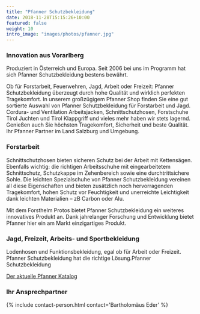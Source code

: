 ```yaml
---
title: "Pfanner Schutzbekleidung"
date: 2018-11-28T15:15:26+10:00
featured: false
weight: 10
intro_image: "images/photos/pfanner.jpg"
---
```


### Innovation aus Vorarlberg

Produziert in Österreich und Europa. Seit 2006 bei uns im Programm hat sich Pfanner Schutzbekleidung bestens bewährt.

Ob für Forstarbeit, Feuerwehren, Jagd, Arbeit oder Freizeit: Pfanner Schutzbekleidung überzeugt durch hohe Qualität und wirklich perfekten Tragekomfort. In unserem großzügigem Pfanner Shop finden Sie eine gut sortierte Auswahl von Pfanner Schutzbekleidung für Forstarbeit und Jagd. Cordura- und Ventilation Arbeitsjacken, Schnittschutzhosen, Forstschuhe Tirol Juchten und Tirol Klappgriff und vieles mehr haben wir stets lagernd. Genießen auch Sie höchsten Tragekomfort, Sicherheit und beste Qualität. Ihr Pfanner Partner im Land Salzburg und Umgebung.

### Forstarbeit

Schnittschutzhosen bieten sicheren Schutz bei der Arbeit mit Kettensägen. Ebenfalls wichtig: die richtigen Arbeitsschuhe mit eingearbeitetem Schnittschutz, Schutzkappe im Zehenbereich sowie eine durchtrittsichere Sohle. Die leichten Spezialschuhe von Pfanner Schutzbekleidung vereinen all diese Eigenschaften und bieten zusätzlich noch hervorragenden Tragekomfort, hohen Schutz vor Feuchtigkeit und unerreichte Leichtigkeit dank leichten Materialien – zB Carbon oder Alu.

Mit dem Forsthelm Protos bietet Pfanner Schutzbekleidung ein weiteres innovatives Produkt an. Dank jahrelanger Forschung und Entwicklung bietet Pfanner hier ein am Markt einzigartiges Produkt.

### Jagd, Freizeit, Arbeits- und Sportbekleidung

Lodenhosen und Funktionsbekleidung, egal ob für Arbeit oder Freizeit. Pfanner Schutzbekleidung hat die richtige Lösung.Pfanner Schutzbekleidung

[Der aktuelle Pfanner Katalog](https://pfanner-austria.at/downloads/kataloge/)

### Ihr Ansprechpartner
{% include contact-person.html contact='Bartholomäus Eder' %}